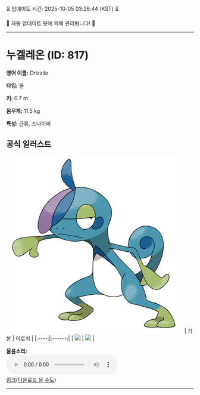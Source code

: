 
⏳ 업데이트 시간: 2025-10-05 03:26:44 (KST) ⏳

🤖 자동 업데이트 봇에 의해 관리됩니다! 🤖

---

# 누겔레온 (ID: 817)
**영어 이름:** Drizzile

**타입:** 물

**키:** 0.7 m

**몸무게:** 11.5 kg

**특성:** 급류, 스나이퍼

## 공식 일러스트
![](https://raw.githubusercontent.com/PokeAPI/sprites/master/sprites/pokemon/other/official-artwork/817.png)
| 기본 | 이로치 |
|:----:|:------:|
| <img src="http://play.pokemonshowdown.com/sprites/ani/drizzile.gif" width="200"> | <img src="http://play.pokemonshowdown.com/sprites/ani-shiny/drizzile.gif" width="200"> |

**울음소리:**<br><audio controls src="https://raw.githubusercontent.com/PokeAPI/cries/main/cries/pokemon/latest/817.ogg"></audio><br> [링크(다운로드 될 수도)](https://raw.githubusercontent.com/PokeAPI/cries/main/cries/pokemon/latest/817.ogg)


---
